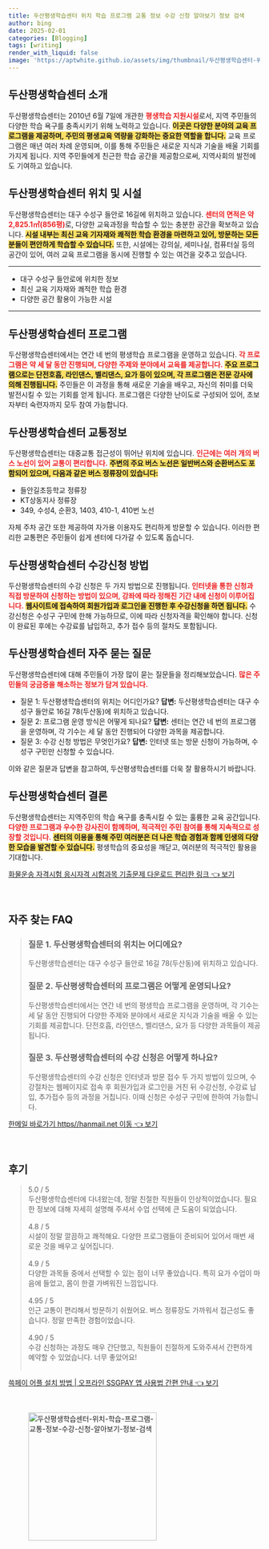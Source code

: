 ```yaml
---
title: 두산평생학습센터 위치 학습 프로그램 교통 정보 수강 신청 알아보기 정보 검색
author: bing
date: 2025-02-01
categories: [Blogging]
tags: [writing]
render_with_liquid: false
image: 'https://aptwhite.github.io/assets/img/thumbnail/두산평생학습센터-위치-학습-프로그램-교통-정보-수강-신청-알아보기-정보-검색.webp'
---
```



<h2 id='두산평생학습센터_소개'>두산평생학습센터 소개</h2>

<p>두산평생학습센터는 2010년 6월 7일에 개관한 <b><span style="color: #ee2323;">평생학습 지원시설</span></b>로서, 지역 주민들의 다양한 학습 욕구를 충족시키기 위해 노력하고 있습니다. <b><span style="background-color: #ffe066;">이곳은 다양한 분야의 교육 프로그램을 제공하며, 주민의 평생교육 역량을 강화하는 중요한 역할을 합니다.</span></b> 교육 프로그램은 매년 여러 차례 운영되며, 이를 통해 주민들은 새로운 지식과 기술을 배울 기회를 가지게 됩니다. 지역 주민들에게 친근한 학습 공간을 제공함으로써, 지역사회의 발전에도 기여하고 있습니다.</p>

<h2 id='두산평생학습센터_위치와_시설'>두산평생학습센터 위치 및 시설</h2>

<p>두산평생학습센터는 대구 수성구 들안로 16길에 위치하고 있습니다. <b><span style="color: #ee2323;">센터의 면적은 약 2,825.1㎡(856평)</span></b>로, 다양한 교육과정을 학습할 수 있는 충분한 공간을 확보하고 있습니다. <b><span style="background-color: #ffe066;">시설 내부는 최신 교육 기자재와 쾌적한 학습 환경을 마련하고 있어, 방문하는 모든 분들이 편안하게 학습할 수 있습니다.</span></b> 또한, 시설에는 강의실, 세미나실, 컴퓨터실 등의 공간이 있어, 여러 교육 프로그램을 동시에 진행할 수 있는 여건을 갖추고 있습니다.</p>

<hr />

<ul>
    <li>대구 수성구 들안로에 위치한 정보</li>
    <li>최신 교육 기자재와 쾌적한 학습 환경</li>
    <li>다양한 공간 활용이 가능한 시설</li>
</ul>

<hr />

<h2 id='두산평생학습센터_프로그램'>두산평생학습센터 프로그램</h2>

<p>두산평생학습센터에서는 연간 네 번의 평생학습 프로그램을 운영하고 있습니다. <b><span style="color: #ee2323;">각 프로그램은 약 세 달 동안 진행되며, 다양한 주제와 분야에서 교육를 제공합니다.</span></b> <b><span style="background-color: #ffe066;">주요 프로그램으로는 단전호흡, 라인댄스, 벨리댄스, 요가 등이 있으며, 각 프로그램은 전문 강사에 의해 진행됩니다.</span></b> 주민들은 이 과정을 통해 새로운 기술을 배우고, 자신의 취미를 더욱 발전시킬 수 있는 기회를 얻게 됩니다. 프로그램은 다양한 난이도로 구성되어 있어, 초보자부터 숙련자까지 모두 참여 가능합니다.</p>

<h2 id='두산평생학습센터_교통정보'>두산평생학습센터 교통정보</h2>

<p>두산평생학습센터는 대중교통 접근성이 뛰어난 위치에 있습니다. <b><span style="color: #ee2323;">인근에는 여러 개의 버스 노선이 있어 교통이 편리합니다.</span></b> <b><span style="background-color: #ffe066;">주변의 주요 버스 노선은 일반버스와 순환버스도 포함되어 있으며, 다음과 같은 버스 정류장이 있습니다:</span></b> 
<ul>
    <li>들안길초등학교 정류장</li>
    <li>KT상동지사 정류장</li>
    <li>349, 수성4, 순환3, 1403, 410-1, 410번 노선</li>
</ul>
자체 주차 공간 또한 제공하여 자가용 이용자도 편리하게 방문할 수 있습니다. 이러한 편리한 교통편은 주민들이 쉽게 센터에 다가갈 수 있도록 돕습니다.</p>

<h2 id='두산평생학습센터_수강신청'>두산평생학습센터 수강신청 방법</h2>

<p>두산평생학습센터의 수강 신청은 두 가지 방법으로 진행됩니다. <b><span style="color: #ee2323;">인터넷을 통한 신청과 직접 방문하여 신청하는 방법이 있으며, 강좌에 따라 정해진 기간 내에 신청이 이루어집니다.</span></b> <b><span style="background-color: #ffe066;">웹사이트에 접속하여 회원가입과 로그인을 진행한 후 수강신청을 하면 됩니다.</span></b> 수강신청은 수성구 구민에 한해 가능하므로, 이에 따라 신청자격을 확인해야 합니다. 신청이 완료된 후에는 수강료를 납입하고, 추가 접수 등의 절차도 포함됩니다.</p>

<h2 id='두산평생학습센터_자주_묻는_질문'>두산평생학습센터 자주 묻는 질문</h2>

<p>두산평생학습센터에 대해 주민들이 가장 많이 묻는 질문들을 정리해보았습니다. <b><span style="color: #ee2323;">많은 주민들의 궁금증을 해소하는 정보가 담겨 있습니다.</span></b> 
<ul>
    <li>질문 1: 두산평생학습센터의 위치는 어디인가요? <b>답변:</b> 두산평생학습센터는 대구 수성구 들안로 16길 78(두산동)에 위치하고 있습니다.</li>
    <li>질문 2: 프로그램 운영 방식은 어떻게 되나요? <b>답변:</b> 센터는 연간 네 번의 프로그램을 운영하며, 각 기수는 세 달 동안 진행되어 다양한 과목을 제공합니다.</li>
    <li>질문 3: 수강 신청 방법은 무엇인가요? <b>답변:</b> 인터넷 또는 방문 신청이 가능하며, 수성구 구민만 신청할 수 있습니다.</li>
</ul>
이와 같은 질문과 답변을 참고하여, 두산평생학습센터를 더욱 잘 활용하시기 바랍니다.</p>

<h2 id='두산평생학습센터_결론'>두산평생학습센터 결론</h2>

<p>두산평생학습센터는 지역주민의 학습 욕구를 충족시킬 수 있는 훌륭한 교육 공간입니다. <b><span style="color: #ee2323;">다양한 프로그램과 우수한 강사진이 함께하며, 적극적인 주민 참여를 통해 지속적으로 성장할 것입니다.</span></b> <b><span style="background-color: #ffe066;">센터의 이용을 통해 주민 여러분은 더 나은 학습 경험과 함께 인생의 다양한 모습을 발견할 수 있습니다.</span></b> 평생학습의 중요성을 깨닫고, 여러분의 적극적인 활용을 기대합니다.</p>


<p><a class="click-button" title="화물운송 자격시험 응시자격 시험과목 기출문제 다운로드 편리한 링크" href="https://aptwhite.github.io/posts/%ED%99%94%EB%AC%BC%EC%9A%B4%EC%86%A1-%EC%9E%90%EA%B2%A9%EC%8B%9C%ED%97%98-%EC%9D%91%EC%8B%9C%EC%9E%90%EA%B2%A9-%EC%8B%9C%ED%97%98%EA%B3%BC%EB%AA%A9-%EA%B8%B0%EC%B6%9C%EB%AC%B8%EC%A0%9C-%EB%8B%A4%EC%9A%B4%EB%A1%9C%EB%93%9C-%ED%8E%B8%EB%A6%AC%ED%95%9C-%EB%A7%81%ED%81%AC/" rel="dofollow">화물운송 자격시험 응시자격 시험과목 기출문제 다운로드 편리한 링크 👈 보기</a></p><br>
<h2 id='자주_찾는_FAQ'>자주 찾는 FAQ</h2>
<div itemscope="" itemtype="https://schema.org/FAQPage"> 
<blockquote> 
<div itemscope="" itemprop="mainEntity" itemtype="https://schema.org/Question"> 
<h3 itemprop="name">질문 1. 두산평생학습센터의 위치는 어디에요?</h3> 
<div itemscope="" itemprop="acceptedAnswer" itemtype="https://schema.org/Answer"> 
<span itemprop="text"> 
<p>두산평생학습센터는 대구 수성구 들안로 16길 78(두산동)에 위치하고 있습니다.</p> 
</span> </div> </div> 

<div itemscope="" itemprop="mainEntity" itemtype="https://schema.org/Question"> 
<h3 itemprop="name">질문 2. 두산평생학습센터의 프로그램은 어떻게 운영되나요?</h3> 
<div itemscope="" itemprop="acceptedAnswer" itemtype="https://schema.org/Answer"> 
<span itemprop="text"> 
<p>두산평생학습센터에서는 연간 네 번의 평생학습 프로그램을 운영하며, 각 기수는 세 달 동안 진행되어 다양한 주제와 분야에서 새로운 지식과 기술을 배울 수 있는 기회를 제공합니다. 단전호흡, 라인댄스, 벨리댄스, 요가 등 다양한 과목들이 제공됩니다.</p> 
</span> </div> </div> 

<div itemscope="" itemprop="mainEntity" itemtype="https://schema.org/Question"> 
<h3 itemprop="name">질문 3. 두산평생학습센터의 수강 신청은 어떻게 하나요?</h3> 
<div itemscope="" itemprop="acceptedAnswer" itemtype="https://schema.org/Answer"> 
<span itemprop="text"> 
<p>두산평생학습센터의 수강 신청은 인터넷과 방문 접수 두 가지 방법이 있으며, 수강절차는 웹페이지로 접속 후 회원가입과 로그인을 거친 뒤 수강신청, 수강료 납입, 추가접수 등의 과정을 거칩니다. 이때 신청은 수성구 구민에 한하여 가능합니다.</p> 
</span> </div> </div> 

<p></blockquote> 
</div></p>
<p><a class="click-button" title="한메일 바로가기 https//hanmail.net 이동" href="https://aptwhite.github.io/posts/%ED%95%9C%EB%A9%94%EC%9D%BC-%EB%B0%94%EB%A1%9C%EA%B0%80%EA%B8%B0-httpshanmail.net-%EC%9D%B4%EB%8F%99/" rel="dofollow">한메일 바로가기 https//hanmail.net 이동 👈 보기</a></p><br>
<h2 id='후기'>후기</h2>
<div itemscope itemtype="https://schema.org/Product">
  <blockquote>
  <div itemprop="review" itemscope itemtype="https://schema.org/Review">
      <div itemprop="reviewRating" itemscope itemtype="https://schema.org/Rating"> <span itemprop="ratingValue">5.0</span> / <span itemprop="bestRating">5</span> </div>
      <span itemprop="reviewBody">두산평생학습센터에 다녀왔는데, 정말 친절한 직원들이 인상적이었습니다. 필요한 정보에 대해 자세히 설명해 주셔서 수업 선택에 큰 도움이 되었습니다.</span>
  </div>
  <br>
  <div itemprop="review" itemscope itemtype="https://schema.org/Review">
      <div itemprop="reviewRating" itemscope itemtype="https://schema.org/Rating"> <span itemprop="ratingValue">4.8</span> / <span itemprop="bestRating">5</span> </div>
      <span itemprop="reviewBody">시설이 정말 깔끔하고 쾌적해요. 다양한 프로그램들이 준비되어 있어서 매번 새로운 것을 배우고 싶어집니다.</span>
  </div>
  <br>
  <div itemprop="review" itemscope itemtype="https://schema.org/Review">
      <div itemprop="reviewRating" itemscope itemtype="https://schema.org/Rating"> <span itemprop="ratingValue">4.9</span> / <span itemprop="bestRating">5</span> </div>
      <span itemprop="reviewBody">다양한 과목들 중에서 선택할 수 있는 점이 너무 좋았습니다. 특히 요가 수업이 마음에 들었고, 몸이 한결 가벼워진 느낌입니다.</span>
  </div>
  <br>
  <div itemprop="review" itemscope itemtype="https://schema.org/Review">
      <div itemprop="reviewRating" itemscope itemtype="https://schema.org/Rating"> <span itemprop="ratingValue">4.95</span> / <span itemprop="bestRating">5</span> </div>
      <span itemprop="reviewBody">인근 교통이 편리해서 방문하기 쉬웠어요. 버스 정류장도 가까워서 접근성도 좋습니다. 정말 만족한 경험이었습니다.</span>
  </div>
  <br>
  <div itemprop="review" itemscope itemtype="https://schema.org/Review">
      <div itemprop="reviewRating" itemscope itemtype="https://schema.org/Rating"> <span itemprop="ratingValue">4.90</span> / <span itemprop="bestRating">5</span> </div>
      <span itemprop="reviewBody">수강 신청하는 과정도 매우 간단했고, 직원들이 친절하게 도와주셔서 간편하게 예약할 수 있었습니다. 너무 좋았어요!</span>
  </div>
  <br>
  </blockquote>
</div>
<p><a class="click-button" title="쓱페이 어플 설치 방법 | 오프라인 SSGPAY 앱 사용법 간편 안내" href="https://aptwhite.github.io/posts/%EC%93%B1%ED%8E%98%EC%9D%B4-%EC%96%B4%ED%94%8C-%EC%84%A4%EC%B9%98-%EB%B0%A9%EB%B2%95-%EC%98%A4%ED%94%84%EB%9D%BC%EC%9D%B8-SSGPAY-%EC%95%B1-%EC%82%AC%EC%9A%A9%EB%B2%95-%EA%B0%84%ED%8E%B8-%EC%95%88%EB%82%B4/" rel="dofollow">쓱페이 어플 설치 방법 | 오프라인 SSGPAY 앱 사용법 간편 안내 👈 보기</a></p><br>
<figure class="image"><img src="https://aptwhite.github.io/assets/img/thumbnail/두산평생학습센터-위치-학습-프로그램-교통-정보-수강-신청-알아보기-정보-검색.webp" alt="두산평생학습센터-위치-학습-프로그램-교통-정보-수강-신청-알아보기-정보-검색" width="256" height="256"></figure>